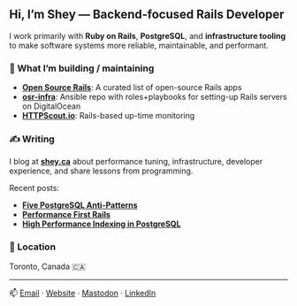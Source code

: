 ## Hi, I’m Shey — Backend-focused Rails Developer

I work primarily with **Ruby on Rails**, **PostgreSQL**, and **infrastructure tooling** to make software systems more reliable, maintainable, and performant.

### 🔧 What I’m building / maintaining
- [**Open Source Rails**](https://github.com/shey/opensourcerails.dev): A curated list of open-source Rails apps
- [**osr-infra**](https://github.com/shey/osr-infra): Ansible repo with roles+playbooks for setting-up Rails servers on DigitalOcean
- [**HTTPScout.io**](https://httpscout.io): Rails-based up-time monitoring

### ✍️ Writing
I blog at [**shey.ca**](https://shey.ca) about performance tuning, infrastructure, developer experience, and share lessons from programming.

Recent posts:
- [**Five PostgreSQL Anti-Patterns**](https://shey.ca/2025/09/12/five-db-anti-patterns.html)
- [**Performance First Rails**](https://shey.ca/2025/06/07/performance-first-rails-lessons-from-production.html)
- [**High Performance Indexing in PostgreSQL**](https://shey.ca/2024/04/09/high-performance-indexing-in-postgresql.html)

### 📍 Location
Toronto, Canada  🇨🇦

---

📫 [Email](mailto:shey@shey.ca) · [Website](https://shey.ca) · [Mastodon](https://ruby.social/@shey) · [LinkedIn](https://www.linkedin.com/in/sheysewani/)
